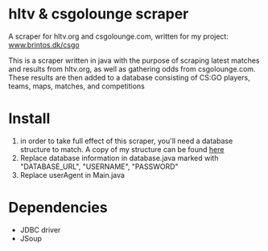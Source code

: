# hltv & csgolounge scraper
A scraper for hltv.org and csgolounge.com, written for my project: www.brintos.dk/csgo

This is a scraper written in java with the purpose of scraping latest matches and results from hltv.org, 
as well as gathering odds from csgolounge.com. These results are then added to a database consisting of CS:GO players, teams, maps,
matches, and competitions




# Install
1. in order to take full effect of this scraper, you'll need a database structure to match. A copy of my structure can be found [here](http://brintos.dk/csgo/database_structure.pdf)
2. Replace database information in database.java marked with "DATABASE_URL", "USERNAME", "PASSWORD"
3. Replace userAgent in Main.java

# Dependencies
- JDBC driver
- JSoup

